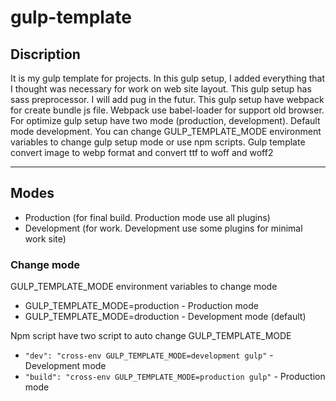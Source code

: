 # gulp-template
## Discription
It is my gulp template for projects. In this gulp setup, I added everything that I thought was necessary for work on  web site layout. This gulp setup has sass preprocessor. I will add pug in the futur. This gulp setup have webpack for create bundle js file. Webpack use babel-loader for support old browser. For optimize gulp setup have two mode (production, development). Default mode development. You can change GULP_TEMPLATE_MODE environment variables to change gulp setup mode or use npm scripts. Gulp template convert image to webp format and convert ttf to woff and woff2

*********

## Modes
* Production (for final build. Production mode use all plugins)
* Development (for work. Development use some plugins for minimal work site)

### Change mode
GULP_TEMPLATE_MODE environment variables to change mode
* GULP_TEMPLATE_MODE=production - Production mode
* GULP_TEMPLATE_MODE=droduction - Development mode (default)

Npm script have two script to auto change GULP_TEMPLATE_MODE
* `"dev": "cross-env GULP_TEMPLATE_MODE=development gulp"` - Development mode
* `"build": "cross-env GULP_TEMPLATE_MODE=production gulp"` - Production mode

